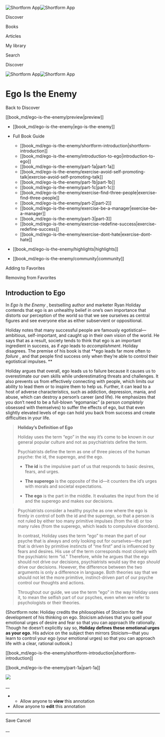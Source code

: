 ![Shortform App](/img/logo.36a2399e.svg)![Shortform App](/img/logo-dark.70c1b072.svg)

Discover

Books

Articles

My library

Search

Discover

![Shortform App](/img/logo.36a2399e.svg)![Shortform App](/img/logo-dark.70c1b072.svg)

# Ego Is the Enemy

Back to Discover

[[book_md/ego-is-the-enemy/preview|preview]]

  * [[book_md/ego-is-the-enemy|ego-is-the-enemy]]
  * Full Book Guide

    * [[book_md/ego-is-the-enemy/shortform-introduction|shortform-introduction]]
    * [[book_md/ego-is-the-enemy/introduction-to-ego|introduction-to-ego]]
    * [[book_md/ego-is-the-enemy/part-1a|part-1a]]
    * [[book_md/ego-is-the-enemy/exercise-avoid-self-promoting-talk|exercise-avoid-self-promoting-talk]]
    * [[book_md/ego-is-the-enemy/part-1b|part-1b]]
    * [[book_md/ego-is-the-enemy/part-1c|part-1c]]
    * [[book_md/ego-is-the-enemy/exercise-find-three-people|exercise-find-three-people]]
    * [[book_md/ego-is-the-enemy/part-2|part-2]]
    * [[book_md/ego-is-the-enemy/exercise-be-a-manager|exercise-be-a-manager]]
    * [[book_md/ego-is-the-enemy/part-3|part-3]]
    * [[book_md/ego-is-the-enemy/exercise-redefine-success|exercise-redefine-success]]
    * [[book_md/ego-is-the-enemy/exercise-dont-hate|exercise-dont-hate]]
  * [[book_md/ego-is-the-enemy/highlights|highlights]]
  * [[book_md/ego-is-the-enemy/community|community]]



Adding to Favorites 

Removing from Favorites 

## Introduction to Ego

In _Ego Is the Enemy_ , bestselling author and marketer Ryan Holiday contends that ego is an unhealthy belief in one’s own importance that distorts our perception of the world so that we see ourselves as central figures and see everyone else as either subservient or oppositional.

Holiday notes that many successful people are famously egotistical—ambitious, self-important, and caught up in their own vision of the world. He says that as a result, society tends to think that ego is an important ingredient in success, as if _ego_ leads to _accomplishment_. Holiday disagrees. The premise of his book is that **ego leads far more often to _failure_ , and that people find success only when they’re able to control their egotistical impulses. **

Holiday argues that overall, ego leads us to failure because it causes us to overestimate our own skills while underestimating threats and challenges. It also prevents us from effectively connecting with people, which limits our ability to lead them or to inspire them to help us. Further, it can lead to a host of adverse characteristics, such as addiction, depression, mania, and abuse, which can destroy a person’s career (and life). He emphasizes that you don’t need to be a full-blown “egomaniac” (a person _completely_ obsessed with themselves) to suffer the effects of ego, but that even slightly elevated levels of ego can hold you back from success and create difficulties in your life.

> **Holiday’s Definition of Ego**
> 
> Holiday uses the term “ego” in the way it’s come to be known in our general popular culture and not as psychiatrists define the term.
> 
> Psychiatrists define the term as one of three pieces of the human psyche: the id, the superego, and the ego.
> 
>   * **The id** is the impulsive part of us that responds to basic desires, fears, and urges.
> 
>   * **The superego** is the opposite of the id—it counters the id’s urges with morals and societal expectations.
> 
>   * **The ego** is the part in the middle. It evaluates the input from the id and the superego and makes our decisions.
> 
> 

> 
> Psychiatrists consider a healthy psyche as one where the ego is firmly in control of both the id and the superego, so that a person is not ruled by either too many primitive impulses (from the id) or too many rules (from the superego, which leads to compulsive disorders).
> 
> In contrast, Holiday uses the term “ego” to mean the part of our psyche that is always and only looking out for ourselves—the part that is driven by primitive instincts of “me first” and is influenced by fears and desires. His use of the term corresponds most closely with the psychiatric term “id.” Therefore, while he argues that the ego should not drive our decisions, psychiatrists would say the ego _should_ drive our decisions. However, the difference between the two arguments is only a difference in language. Both theories say that we should not let the more primitive, instinct-driven part of our psyche control our thoughts and actions.
> 
> Throughout our guide, we use the term “ego” in the way Holiday uses it, to mean the selfish part of our psyches, even when we refer to psychologists or their theories.

(Shortform note: Holiday credits the philosophies of Stoicism for the development of his thinking on ego. Stoicism advises that you quell your emotional urges of desire and fear so that you can approach life rationally. Though he doesn’t explicitly say so, **Holiday defines these emotional urges as your ego.** His advice on the subject then mirrors Stoicism—that you learn to control your ego (your emotional urges) so that you can approach life with a clear, rational outlook.)

[[book_md/ego-is-the-enemy/shortform-introduction|shortform-introduction]]

[[book_md/ego-is-the-enemy/part-1a|part-1a]]

![](https://bat.bing.com/action/0?ti=56018282&Ver=2&mid=4a01e21c-fa3f-43cb-9881-8f155f1226fd&sid=49fff5b0636c11eeb9c611038afc8668&vid=4a005010636c11ee80c703d4c4a7acd5&vids=0&msclkid=N&pi=0&lg=en-US&sw=800&sh=600&sc=24&nwd=1&tl=Shortform%20%7C%20Book&p=https%3A%2F%2Fwww.shortform.com%2Fapp%2Fbook%2Fego-is-the-enemy%2Fintroduction-to-ego&r=&lt=304&evt=pageLoad&sv=1&rn=737731)

__

  *   * Allow anyone to **view** this annotation
  * Allow anyone to **edit** this annotation



* * *

Save Cancel

__



